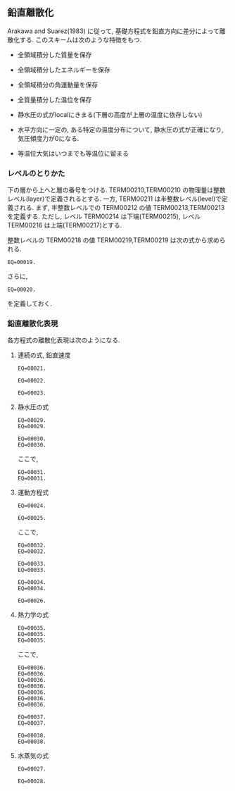 ## 鉛直離散化

Arakawa and Suarez(1983) に従って, 基礎方程式を鉛直方向に差分によって離散化する. このスキームは次のような特徴をもつ.

  - 全領域積分した質量を保存

  - 全領域積分したエネルギーを保存

  - 全領域積分の角運動量を保存

  - 全質量積分した温位を保存

  - 静水圧の式がlocalにきまる(下層の高度が上層の温度に依存しない)

  - 水平方向に一定の, ある特定の温度分布について, 静水圧の式が正確になり, 気圧傾度力が0になる.

  - 等温位大気はいつまでも等温位に留まる

### レベルのとりかた

下の層から上へと層の番号をつける. TERM00210,TERM00210 の物理量は整数レベル(layer)で定義されるとする. 一方, TERM00211 は半整数レベル(level)で定義される. まず, 半整数レベルでの TERM00212 の値 TERM00213,TERM00213 を定義する. ただし, レベル TERM00214 は下端(TERM00215), レベル TERM00216 は上端(TERM00217)とする.

整数レベルの TERM00218 の値 TERM00219,TERM00219 は次の式から求められる.

    EQ=00019.

さらに,

    EQ=00020.

を定義しておく.

### 鉛直離散化表現

各方程式の離散化表現は次のようになる.

1.  連続の式, 鉛直速度
    
        EQ=00021.
    
        EQ=00022.
    
        EQ=00023.

2.  静水圧の式
    
        EQ=00029.
        EQ=00029.
    
        EQ=00030.
        EQ=00030.
    
    ここで,
    
        EQ=00031.
        EQ=00031.

3.  運動方程式
    
        EQ=00024.
    
        EQ=00025.
    
    ここで,
    
        EQ=00032.
        EQ=00032.
    
        EQ=00033.
        EQ=00033.
    
        EQ=00034.
        EQ=00034.
    
        EQ=00026.

4.  熱力学の式
    
        EQ=00035.
        EQ=00035.
        EQ=00035.
    
    ここで,
    
        EQ=00036.
        EQ=00036.
        EQ=00036.
        EQ=00036.
        EQ=00036.
        EQ=00036.
        EQ=00036.
    
        EQ=00037.
        EQ=00037.
    
        EQ=00038.
        EQ=00038.

5.  水蒸気の式
    
        EQ=00027.
    
        EQ=00028.
